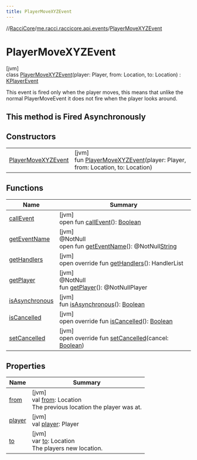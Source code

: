 ```yaml
---
title: PlayerMoveXYZEvent
---
```

//[RacciCore](../../../index.html)/[me.racci.raccicore.api.events](../index.html)/[PlayerMoveXYZEvent](index.html)



# PlayerMoveXYZEvent



[jvm]\
class [PlayerMoveXYZEvent](index.html)(player: Player, from: Location, to: Location) : [KPlayerEvent](../-k-player-event/index.html)

This event is fired only when the player moves, this means that unlike the normal PlayerMoveEvent it does not fire when the player looks around.



##  This method is Fired Asynchronously



## Constructors


| | |
|---|---|
| [PlayerMoveXYZEvent](-player-move-x-y-z-event.html) | [jvm]<br>fun [PlayerMoveXYZEvent](-player-move-x-y-z-event.html)(player: Player, from: Location, to: Location) |


## Functions


| Name | Summary |
|---|---|
| [callEvent](../-day-event/index.html#-1071638799%2FFunctions%2F863300109) | [jvm]<br>open fun [callEvent](../-day-event/index.html#-1071638799%2FFunctions%2F863300109)(): [Boolean](https://kotlinlang.org/api/latest/jvm/stdlib/kotlin/-boolean/index.html) |
| [getEventName](../-day-event/index.html#1147460734%2FFunctions%2F863300109) | [jvm]<br>@NotNull<br>open fun [getEventName](../-day-event/index.html#1147460734%2FFunctions%2F863300109)(): @NotNull[String](https://kotlinlang.org/api/latest/jvm/stdlib/kotlin/-string/index.html) |
| [getHandlers](../-k-player-event/get-handlers.html) | [jvm]<br>open override fun [getHandlers](../-k-player-event/get-handlers.html)(): HandlerList |
| [getPlayer](../-player-move-full-x-y-z-event/index.html#-1478213936%2FFunctions%2F863300109) | [jvm]<br>@NotNull<br>fun [getPlayer](../-player-move-full-x-y-z-event/index.html#-1478213936%2FFunctions%2F863300109)(): @NotNullPlayer |
| [isAsynchronous](../-day-event/index.html#-706610981%2FFunctions%2F863300109) | [jvm]<br>fun [isAsynchronous](../-day-event/index.html#-706610981%2FFunctions%2F863300109)(): [Boolean](https://kotlinlang.org/api/latest/jvm/stdlib/kotlin/-boolean/index.html) |
| [isCancelled](../-k-player-event/is-cancelled.html) | [jvm]<br>open override fun [isCancelled](../-k-player-event/is-cancelled.html)(): [Boolean](https://kotlinlang.org/api/latest/jvm/stdlib/kotlin/-boolean/index.html) |
| [setCancelled](../-k-player-event/set-cancelled.html) | [jvm]<br>open override fun [setCancelled](../-k-player-event/set-cancelled.html)(cancel: [Boolean](https://kotlinlang.org/api/latest/jvm/stdlib/kotlin/-boolean/index.html)) |


## Properties


| Name | Summary |
|---|---|
| [from](from.html) | [jvm]<br>val [from](from.html): Location<br>The previous location the player was at. |
| [player](../-player-move-full-x-y-z-event/index.html#-8709326%2FProperties%2F863300109) | [jvm]<br>val [player](../-player-move-full-x-y-z-event/index.html#-8709326%2FProperties%2F863300109): Player |
| [to](to.html) | [jvm]<br>var [to](to.html): Location<br>The players new location. |

